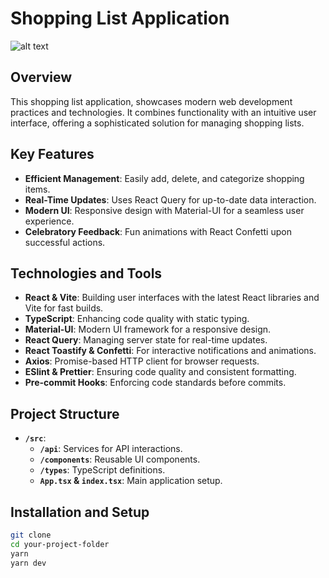 # Shopping List Application
![alt text](https://i0.wp.com/blog.apitier.com/wp-content/uploads/2023/02/MERN_Stack.jpg?w=560&ssl=1)

## Overview

This shopping list application, showcases modern web development practices and technologies. It combines functionality with an intuitive user interface, offering a sophisticated solution for managing shopping lists.

## Key Features

- **Efficient Management**: Easily add, delete, and categorize shopping items.
- **Real-Time Updates**: Uses React Query for up-to-date data interaction.
- **Modern UI**: Responsive design with Material-UI for a seamless user experience.
- **Celebratory Feedback**: Fun animations with React Confetti upon successful actions.

## Technologies and Tools

- **React & Vite**: Building user interfaces with the latest React libraries and Vite for fast builds.
- **TypeScript**: Enhancing code quality with static typing.
- **Material-UI**: Modern UI framework for a responsive design.
- **React Query**: Managing server state for real-time updates.
- **React Toastify & Confetti**: For interactive notifications and animations.
- **Axios**: Promise-based HTTP client for browser requests.
- **ESlint & Prettier**: Ensuring code quality and consistent formatting.
- **Pre-commit Hooks**: Enforcing code standards before commits.

## Project Structure

- **`/src`**:
  - **`/api`**: Services for API interactions.
  - **`/components`**: Reusable UI components.
  - **`/types`**: TypeScript definitions.
  - **`App.tsx` & `index.tsx`**: Main application setup.

## Installation and Setup

```bash
git clone
cd your-project-folder
yarn
yarn dev
```
